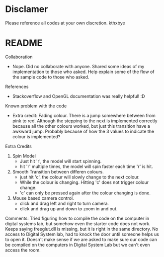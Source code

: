 # Disclamer
Please reference all codes at your own discretion.
kthxbye

# README

Collaboration
- Nope. Did no collaborate with anyone. Shared some ideas of my implementation to those who asked. Help explain some of the flow of the sample code to those who asked.

References
- Stackoverflow and OpenGL documentation was really helpful! :D

Known problem with the code
- Extra credit: Fading colour. There is a jump somewhere between from pink to red. Although the stepping to the next is implemented correctly because all the other colours worked, but just this transition have a awkward jump. Probably because of how the 3 values to indicate the colour is implemented?

Extra Credits
1. Spin Model
	- Just hit 'r', the model will start spinning.
	- hit 'r' multiple times, the model will spin faster each time 'r' is hit.
2. Smooth Transition between differen colours.
	- just hit 'c', the colour will slowly change to the next colour.
	- While the colour is changing. Hitting 'c' does not trigger colour change.
	- 'c' can only be pressed again after the colour changing is done. 
3. Mouse based camera control.
	- click and drag left and right to turn camera. 
	- click and drag up and down to zoom in and out.

Comments:
Tried figuring how to compile the code on the computer in digital systems lab, but somehow even the starter code does not work. Keeps saying freeglut.dll is missing, but it is right in the same directory. 
No access to Digital System lab, had to knock the door until someone helps us to open it. Doesn't make sense if we are asked to make sure our code can be compiled on the computers in Digital System Lab but we can't even access the room.